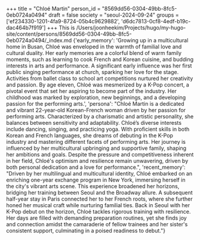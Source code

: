 +++
title = "Chloé Martin"
person_id = "8569dd56-0304-49bb-8fc5-0eb0724a0494"
draft = false
society = "seoul-2024-09-24"
groups = ['ef234330-1201-4fa9-8724-05b4c9629882', 'd6dc7813-0cf8-4edf-b19c-dac464b7f919']
+++
This is /Users/joonheekim/Projects/hugo/my-hugo-site/content/persons/8569dd56-0304-49bb-8fc5-0eb0724a0494/_index.md
{'early_memory': 'Growing up in a multicultural home in Busan, Chloé was enveloped in the warmth of familial love and cultural duality. Her early memories are a colorful blend of warm family moments, such as learning to cook French and Korean cuisine, and budding interests in arts and performance. A significant early influence was her first public singing performance at church, sparking her love for the stage. Activities from ballet class to school art competitions nurtured her creativity and passion. By age eleven, Chloé was mesmerized by a K-Pop concert, a pivotal event that set her aspiring to become part of the industry. Her childhood was marked by exploration, new beginnings, and a developing passion for the performing arts.', 'persona': "Chloé Martin is a dedicated and vibrant 22-year-old Korean-French woman driven by her passion for performing arts. Characterized by a charismatic and artistic personality, she balances between sensitivity and adaptability. Chloé’s diverse interests include dancing, singing, and practicing yoga. With proficient skills in both Korean and French languages, she dreams of debuting in the K-Pop industry and mastering different facets of performing arts. Her journey is influenced by her multicultural upbringing and supportive family, shaping her ambitions and goals. Despite the pressure and competitiveness inherent in her field, Chloé's optimism and resilience remain unwavering, driven by both personal dedication and a love for performance.", 'recent_memory': "Driven by her multilingual and multicultural identity, Chloé embarked on an enriching one-year exchange program in New York, immersing herself in the city's vibrant arts scene. This experience broadened her horizons, bridging her training between Seoul and the Broadway allure. A subsequent half-year stay in Paris connected her to her French roots, where she further honed her musical craft while nurturing familial ties. Back in Seoul with her K-Pop debut on the horizon, Chloé tackles rigorous training with resilience. Her days are filled with demanding preparation routines, yet she finds joy and connection amidst the camaraderie of fellow trainees and her sister's consistent support, culminating in a poised readiness to debut."}
